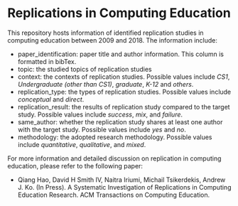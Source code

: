 # Replications in Computing Education

This repository hosts information of identified replication studies in computing education between 2009 and 2018. The information include:

* paper_identification: paper title and author information. This column is formatted in bibTex.
* topic: the studied topics of replication studies
* context: the contexts of replication studies. Possible values include *CS1*, *Undergraduate (other than CS1)*, *graduate*, *K-12* and *others*.
* replication_type: the types of replication studies. Possible values include *conceptual* and *direct*.
* replication_result: the results of replication study compared to the target study. Possible values include *success*,  *mix*, and *failure*.
* same_author: whether the replication study shares at least one author with the target study. Possible values include *yes* and *no*.
* methodology: the adopted research methodology. Possible values include *quantitative*,  *qualitative*, and *mixed*.

For more information and detailed discussion on replication in computing education, please refer to the following paper:

* Qiang Hao, David H Smith IV, Naitra Iriumi, Michail Tsikerdekis, Andrew J. Ko. (In Press). A Systematic Investigation of Replications in Computing Education Research. ACM Transactions on Computing Education.
